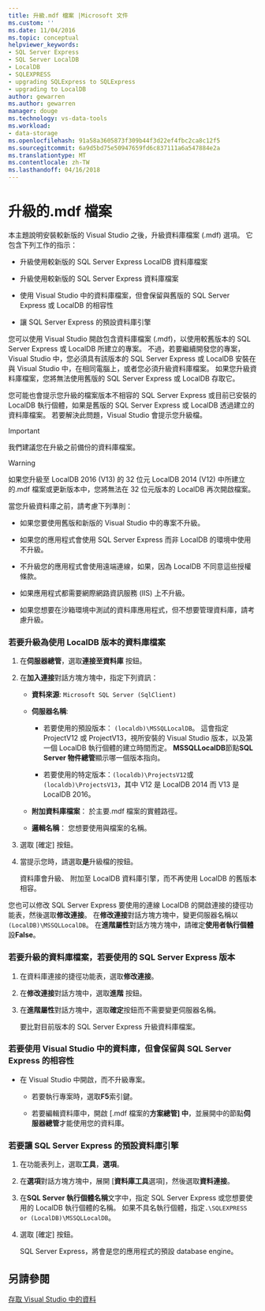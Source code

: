 ```yaml
---
title: 升級.mdf 檔案 |Microsoft 文件
ms.custom: ''
ms.date: 11/04/2016
ms.topic: conceptual
helpviewer_keywords:
- SQL Server Express
- SQL Server LocalDB
- LocalDB
- SQLEXPRESS
- upgrading SQLExpress to SQLExpress
- upgrading to LocalDB
author: gewarren
ms.author: gewarren
manager: douge
ms.technology: vs-data-tools
ms.workload:
- data-storage
ms.openlocfilehash: 91a58a3605873f309b44f3d22ef4fbc2ca8c12f5
ms.sourcegitcommit: 6a9d5bd75e50947659fd6c837111a6a547884e2a
ms.translationtype: MT
ms.contentlocale: zh-TW
ms.lasthandoff: 04/16/2018
---
```

# <a name="upgrade-mdf-files"></a>升級的.mdf 檔案

本主題說明安裝較新版的 Visual Studio 之後，升級資料庫檔案 (.mdf) 選項。 它包含下列工作的指示：

- 升級使用較新版的 SQL Server Express LocalDB 資料庫檔案

- 升級使用較新版的 SQL Server Express 資料庫檔案

- 使用 Visual Studio 中的資料庫檔案，但會保留與舊版的 SQL Server Express 或 LocalDB 的相容性

- 讓 SQL Server Express 的預設資料庫引擎

您可以使用 Visual Studio 開啟包含資料庫檔案 (.mdf)，以使用較舊版本的 SQL Server Express 或 LocalDB 所建立的專案。 不過，若要繼續開發您的專案，Visual Studio 中，您必須具有該版本的 SQL Server Express 或 LocalDB 安裝在與 Visual Studio 中，在相同電腦上，或者您必須升級資料庫檔案。 如果您升級資料庫檔案，您將無法使用舊版的 SQL Server Express 或 LocalDB 存取它。

您可能也會提示您升級的檔案版本不相容的 SQL Server Express 或目前已安裝的 LocalDB 執行個體，如果是舊版的 SQL Server Express 或 LocalDB 透過建立的資料庫檔案。 若要解決此問題，Visual Studio 會提示您升級檔。

> [!IMPORTANT]
> 我們建議您在升級之前備份的資料庫檔案。

> [!WARNING]
> 如果您升級至 LocalDB 2016 (V13) 的 32 位元 LocalDB 2014 (V12) 中所建立的.mdf 檔案或更新版本中，您將無法在 32 位元版本的 LocalDB 再次開啟檔案。

當您升級資料庫之前，請考慮下列準則：
  
-   如果您要使用舊版和新版的 Visual Studio 中的專案不升級。  
  
-   如果您的應用程式會使用 SQL Server Express 而非 LocalDB 的環境中使用不升級。  
  
-   不升級您的應用程式會使用遠端連線，如果，因為 LocalDB 不同意這些授權條款。  
  
-   如果應用程式都需要網際網路資訊服務 (IIS) 上不升級。  
  
-   如果您想要在沙箱環境中測試的資料庫應用程式，但不想要管理資料庫，請考慮升級。  
  
### <a name="to-upgrade-a-database-file-to-use-the-localdb-version"></a>若要升級為使用 LocalDB 版本的資料庫檔案
  
1.  在**伺服器總管**，選取**連接至資料庫** 按鈕。  
  
2.  在**加入連接**對話方塊方塊中，指定下列資訊：  
  
    -   **資料來源**: `Microsoft SQL Server (SqlClient)`  
  
    -   **伺服器名稱**:  
  
        -   若要使用的預設版本： `(localdb)\MSSQLLocalDB`。  這會指定 ProjectV12 或 ProjectV13，視所安裝的 Visual Studio 版本，以及第一個 LocalDB 執行個體的建立時間而定。 **MSSQLLocalDB**節點**SQL Server 物件總管**顯示哪一個版本指向。  
  
        -   若要使用的特定版本：`(localdb)\ProjectsV12`或`(localdb)\ProjectsV13`，其中 V12 是 LocalDB 2014 而 V13 是 LocalDB 2016。  
  
    -   **附加資料庫檔案**： 於主要.mdf 檔案的實體路徑。  
  
    -   **邏輯名稱**： 您想要使用與檔案的名稱。  
  
3.  選取 [確定] 按鈕。  
  
4.  當提示您時，請選取**是**升級檔的按鈕。  
  
    資料庫會升級、 附加至 LocalDB 資料庫引擎，而不再使用 LocalDB 的舊版本相容。  
  
您也可以修改 SQL Server Express 要使用的連線 LocalDB 的開啟連接的捷徑功能表，然後選取**修改連接**。 在**修改連接**對話方塊方塊中，變更伺服器名稱以`(LocalDB)\MSSQLLocalDB`。 在**進階屬性**對話方塊方塊中，請確定**使用者執行個體**設**False**。

### <a name="to-upgrade-a-database-file-to-use-the-sql-server-express-version"></a>若要升級的資料庫檔案，若要使用的 SQL Server Express 版本  
  
1.  在資料庫連接的捷徑功能表，選取**修改連接**。  
  
2.  在**修改連接**對話方塊中，選取**進階** 按鈕。  
  
3.  在**進階屬性**對話方塊中，選取**確定**按鈕而不需要變更伺服器名稱。  
  
    要比對目前版本的 SQL Server Express 升級資料庫檔案。  
  
### <a name="to-work-with-the-database-in-visual-studio-but-retain-compatibility-with-sql-server-express"></a>若要使用 Visual Studio 中的資料庫，但會保留與 SQL Server Express 的相容性  
  
-   在 Visual Studio 中開啟，而不升級專案。  
  
    -   若要執行專案時，選取**F5**索引鍵。  
  
    -   若要編輯資料庫中，開啟 [.mdf 檔案的**方案總管] 中**，並展開中的節點**伺服器總管**才能使用您的資料庫。  
  
### <a name="to-make-sql-server-express-the-default-database-engine"></a>若要讓 SQL Server Express 的預設資料庫引擎  
  
1.  在功能表列上，選取**工具**，**選項**。  
  
2.  在**選項**對話方塊方塊中，展開 [**資料庫工具**選項]，然後選取**資料連接**。  
  
3.  在**SQL Server 執行個體名稱**文字中，指定 SQL Server Express 或您想要使用的 LocalDB 執行個體的名稱。 如果不具名執行個體，指定`.\SQLEXPRESS or (LocalDB)\MSSQLLocalDB`。  
  
4.  選取 [確定] 按鈕。  
  
    SQL Server Express，將會是您的應用程式的預設 database engine。

## <a name="see-also"></a>另請參閱

[存取 Visual Studio 中的資料](accessing-data-in-visual-studio.md)
